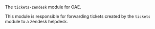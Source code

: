 The `tickets-zendesk` module for OAE.

This module is responsible for forwarding tickets created by the `tickets`
module to a zendesk helpdesk.
